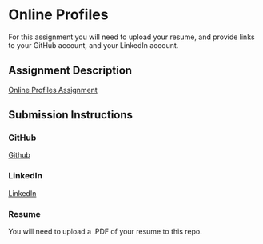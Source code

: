 # Online Profiles
For this assignment you will need to upload your resume, and provide links to your GitHub account, and your LinkedIn account.

## Assignment Description
[Online Profiles Assignment](https://education.launchcode.org/liftoff/assignments/online-profiles/)

## Submission Instructions

### GitHub
[Github](https://github.com/ImYourHuckleberry/)

### LinkedIn
[LinkedIn](https://www.linkedin.com/in/william-krings-317038161/)

### Resume
You will need to upload a .PDF of your resume to this repo.
